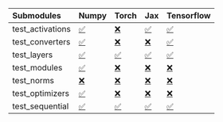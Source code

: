 | Submodules       | Numpy                                                                                                                           | Torch                                                                                                                           | Jax                                                                                                                             | Tensorflow                                                                                                                      |
|:-----------------|:--------------------------------------------------------------------------------------------------------------------------------|:--------------------------------------------------------------------------------------------------------------------------------|:--------------------------------------------------------------------------------------------------------------------------------|:--------------------------------------------------------------------------------------------------------------------------------|
| test_activations | <a href="https://github.com/unifyai/ivy/runs/8121067449?check_suite_focus=true" rel="noopener noreferrer" target="_blank">✅</a> | <a href="https://github.com/unifyai/ivy/runs/8121068307?check_suite_focus=true" rel="noopener noreferrer" target="_blank">❌</a> | <a href="https://github.com/unifyai/ivy/runs/8121069283?check_suite_focus=true" rel="noopener noreferrer" target="_blank">✅</a> | <a href="https://github.com/unifyai/ivy/runs/8121070206?check_suite_focus=true" rel="noopener noreferrer" target="_blank">✅</a> |
| test_converters  | <a href="https://github.com/unifyai/ivy/runs/8121067543?check_suite_focus=true" rel="noopener noreferrer" target="_blank">✅</a> | <a href="https://github.com/unifyai/ivy/runs/8121068491?check_suite_focus=true" rel="noopener noreferrer" target="_blank">❌</a> | <a href="https://github.com/unifyai/ivy/runs/8121069384?check_suite_focus=true" rel="noopener noreferrer" target="_blank">❌</a> | <a href="https://github.com/unifyai/ivy/runs/8121070304?check_suite_focus=true" rel="noopener noreferrer" target="_blank">✅</a> |
| test_layers      | <a href="https://github.com/unifyai/ivy/runs/8121067716?check_suite_focus=true" rel="noopener noreferrer" target="_blank">✅</a> | <a href="https://github.com/unifyai/ivy/runs/8121068637?check_suite_focus=true" rel="noopener noreferrer" target="_blank">✅</a> | <a href="https://github.com/unifyai/ivy/runs/8121069518?check_suite_focus=true" rel="noopener noreferrer" target="_blank">✅</a> | <a href="https://github.com/unifyai/ivy/runs/8121070426?check_suite_focus=true" rel="noopener noreferrer" target="_blank">✅</a> |
| test_modules     | <a href="https://github.com/unifyai/ivy/runs/8121067851?check_suite_focus=true" rel="noopener noreferrer" target="_blank">✅</a> | <a href="https://github.com/unifyai/ivy/runs/8121068777?check_suite_focus=true" rel="noopener noreferrer" target="_blank">❌</a> | <a href="https://github.com/unifyai/ivy/runs/8121069646?check_suite_focus=true" rel="noopener noreferrer" target="_blank">❌</a> | <a href="https://github.com/unifyai/ivy/runs/8121070571?check_suite_focus=true" rel="noopener noreferrer" target="_blank">❌</a> |
| test_norms       | <a href="https://github.com/unifyai/ivy/runs/8121067962?check_suite_focus=true" rel="noopener noreferrer" target="_blank">❌</a> | <a href="https://github.com/unifyai/ivy/runs/8121068916?check_suite_focus=true" rel="noopener noreferrer" target="_blank">❌</a> | <a href="https://github.com/unifyai/ivy/runs/8121069829?check_suite_focus=true" rel="noopener noreferrer" target="_blank">❌</a> | <a href="https://github.com/unifyai/ivy/runs/8121070693?check_suite_focus=true" rel="noopener noreferrer" target="_blank">❌</a> |
| test_optimizers  | <a href="https://github.com/unifyai/ivy/runs/8121068121?check_suite_focus=true" rel="noopener noreferrer" target="_blank">✅</a> | <a href="https://github.com/unifyai/ivy/runs/8121069028?check_suite_focus=true" rel="noopener noreferrer" target="_blank">❌</a> | <a href="https://github.com/unifyai/ivy/runs/8121069953?check_suite_focus=true" rel="noopener noreferrer" target="_blank">❌</a> | <a href="https://github.com/unifyai/ivy/runs/8121070793?check_suite_focus=true" rel="noopener noreferrer" target="_blank">❌</a> |
| test_sequential  | <a href="https://github.com/unifyai/ivy/runs/8121068213?check_suite_focus=true" rel="noopener noreferrer" target="_blank">✅</a> | <a href="https://github.com/unifyai/ivy/runs/8121069165?check_suite_focus=true" rel="noopener noreferrer" target="_blank">✅</a> | <a href="https://github.com/unifyai/ivy/runs/8121070084?check_suite_focus=true" rel="noopener noreferrer" target="_blank">✅</a> | <a href="https://github.com/unifyai/ivy/runs/8121070910?check_suite_focus=true" rel="noopener noreferrer" target="_blank">✅</a> |
